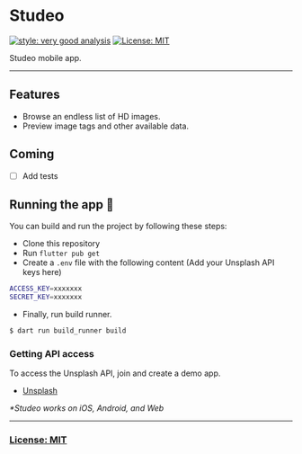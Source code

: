 # Studeo

[![style: very good analysis][very_good_analysis_badge]][very_good_analysis_link]
[![License: MIT][license_badge]][license_link]

Studeo mobile app.

---

## Features

- Browse an endless list of HD images.
- Preview image tags and other available data.

## Coming

- [ ] Add tests

## Running the app 🚀

You can build and run the project by following these steps:

* Clone this repository
* Run `flutter pub get`
* Create a `.env` file with the following content (Add your Unsplash API keys here)

```sh
ACCESS_KEY=xxxxxxx
SECRET_KEY=xxxxxxx
```

* Finally, run build runner.

```sh
$ dart run build_runner build
```

### Getting API access

To access the Unsplash API, join and create a demo app.

- [Unsplash][unsplash_join]

_\*Studeo works on iOS, Android, and Web_

---

### [License: MIT](LICENSE.md)

[license_badge]: https://img.shields.io/badge/license-MIT-blue.svg
[license_link]: https://opensource.org/licenses/MIT
[very_good_analysis_badge]: https://img.shields.io/badge/style-very_good_analysis-B22C89.svg
[very_good_analysis_link]: https://pub.dev/packages/very_good_analysis
[unsplash_join]: https://unsplash.com/oauth/applications
